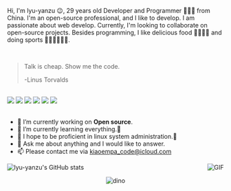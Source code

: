 Hi, I'm lyu-yanzu 😉, 29 years old Developer and Programmer 👨🏻‍💻 from China. I'm an open-source professional, and I like to develop. I am passionate about web develop. Currently, I'm looking to collaborate on open-source projects. Besides programming, I like delicious food 🥗🥩🌮🍣 and doing sports 🏃⛹️‍♂️🏋🏼‍♂️.

</br>

> Talk is cheap. Show me the code.
>
> -Linus Torvalds

</br>

<div>
  <img src='https://img.shields.io/badge/JavaScript-323330?style=for-the-badge&logo=javascript&logoColor=F7DF1E' />
  <img src='https://img.shields.io/badge/json-5E5C5C?style=for-the-badge&logo=json&logoColor=white' />
  <img src='https://img.shields.io/badge/Rust-black?style=for-the-badge&logo=rust&logoColor=#E57324' />
  <img src='https://img.shields.io/badge/eslint-3A33D1?style=for-the-badge&logo=eslint&logoColor=white' />
  <img src='https://img.shields.io/badge/React-20232A?style=for-the-badge&logo=react&logoColor=61DAFB' />
  <img src='https://img.shields.io/badge/Vue%20js-35495E?style=for-the-badge&logo=vuedotjs&logoColor=4FC08D' />
</div>

</br>

<ul>
  <li>🔭 I’m currently working on <strong>Open source</strong>.</li>
  <li>🌱 I’m currently learning everything.🤣</li>
  <li>🤔 I hope to be proficient in linux system administration.🐧</li>
  <li>💬 Ask me about anything and I would like to answer.</li>
  <li>📫 Please contact me via <a href="mailto:kiaoempa_code@icloud.com">kiaoempa_code@icloud.com</a></li>
</ul>

![lyu-yanzu's GitHub stats](https://github-readme-stats.vercel.app/api?username=lyu-yanzu&show_icons=true&theme=radical&locale=en)
<img align="right" alt="GIF" src="https://media.giphy.com/media/iIqmM5tTjmpOB9mpbn/giphy.gif"/>




<div align=center>
  <img src="https://github.com/lyu-yanzu/assets/blob/main/yelang-web-dino.gif" alt="dino" data-canonical-src="https://github.com/lyu-yanzu/assets/blob/main/yelang-web-dino.gif" style="max-width: 100%; display: inline-block;" />
</div>




